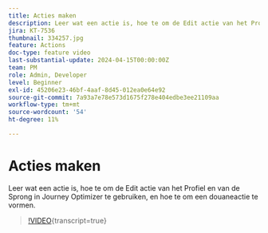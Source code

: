 ```yaml
---
title: Acties maken
description: Leer wat een actie is, hoe te om de Edit actie van het Profiel en van de Sprong in Journey Optimizer te gebruiken, en hoe te om een douaneactie te vormen.
jira: KT-7536
thumbnail: 334257.jpg
feature: Actions
doc-type: feature video
last-substantial-update: 2024-04-15T00:00:00Z
team: PM
role: Admin, Developer
level: Beginner
exl-id: 45206e23-46bf-4aaf-8d45-012ea0e64e92
source-git-commit: 7a93a7e78e573d1675f278e404edbe3ee21109aa
workflow-type: tm+mt
source-wordcount: '54'
ht-degree: 11%

---
```


# Acties maken

Leer wat een actie is, hoe te om de Edit actie van het Profiel en van de Sprong in Journey Optimizer te gebruiken, en hoe te om een douaneactie te vormen.

>[!VIDEO](https://video.tv.adobe.com/v/3428396?quality=12&learn=on){transcript=true}
